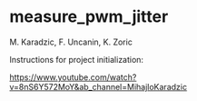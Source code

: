 # measure_pwm_jitter
M. Karadzic, F. Uncanin, K. Zoric

Instructions for project initialization:

https://www.youtube.com/watch?v=8nS6Y572MoY&ab_channel=MihajloKaradzic

